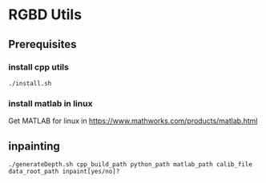 
# RGBD Utils

## Prerequisites

### install cpp utils

``` shell
./install.sh
```

### install matlab in linux

Get MATLAB for linux in <https://www.mathworks.com/products/matlab.html>

## inpainting

``` shell
./generateDepth.sh cpp_build_path python_path matlab_path calib_file data_root_path inpaint[yes/no]?
```
